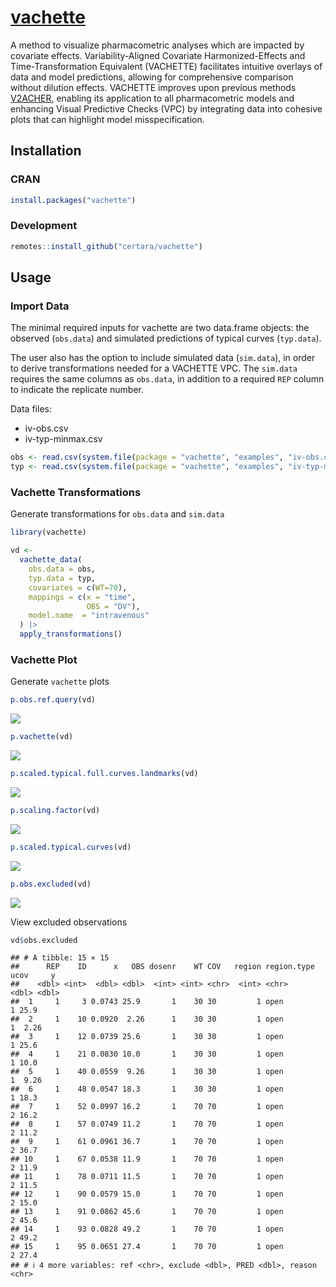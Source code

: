 
# [vachette](https://certara.github.io/vachette/index.html)

A method to visualize pharmacometric analyses which are impacted by covariate
effects. Variability-Aligned Covariate Harmonized-Effects and
Time-Transformation Equivalent (VACHETTE) facilitates intuitive overlays
of data and model predictions, allowing for comprehensive comparison
without dilution effects. VACHETTE improves upon previous methods
[V2ACHER](https://ascpt.onlinelibrary.wiley.com/doi/10.1002/psp4.12679),
enabling its application to all pharmacometric models and enhancing
Visual Predictive Checks (VPC) by integrating data into cohesive plots
that can highlight model misspecification.

## Installation

### CRAN

``` r
install.packages("vachette")
```

### Development

``` r
remotes::install_github("certara/vachette")
```

## Usage

### Import Data

The minimal required inputs for vachette are two data.frame objects: the
observed (`obs.data`) and simulated predictions of typical curves
(`typ.data`).

The user also has the option to include simulated data (`sim.data`), in
order to derive transformations needed for a VACHETTE VPC. The
`sim.data` requires the same columns as `obs.data`, in addition to a
required `REP` column to indicate the replicate number.

Data files:

-   iv-obs.csv
-   iv-typ-minmax.csv

``` r
obs <- read.csv(system.file(package = "vachette", "examples", "iv-obs.csv"))
typ <- read.csv(system.file(package = "vachette", "examples", "iv-typ-minmax.csv"))
```

### Vachette Transformations

Generate transformations for `obs.data` and `sim.data`

``` r
library(vachette)

vd <-
  vachette_data(
    obs.data = obs,
    typ.data = typ,
    covariates = c(WT=70),
    mappings = c(x = "time",
                 OBS = "DV"),
    model.name  = "intravenous"
  ) |>
  apply_transformations()
```

### Vachette Plot

Generate `vachette` plots

``` r
p.obs.ref.query(vd) 
```

![](vignettes/img/readme-plots-1.png)<!-- -->

``` r
p.vachette(vd)
```

![](vignettes/img/readme-plots-2.png)<!-- -->

``` r
p.scaled.typical.full.curves.landmarks(vd)
```

![](vignettes/img/readme-plots-3.png)<!-- -->

``` r
p.scaling.factor(vd)
```

![](vignettes/img/readme-plots-4.png)<!-- -->

``` r
p.scaled.typical.curves(vd)
```

![](vignettes/img/readme-plots-5.png)<!-- -->

``` r
p.obs.excluded(vd)
```

![](vignettes/img/readme-plots-6.png)<!-- -->

View excluded observations

``` r
vd$obs.excluded
```

    ## # A tibble: 15 × 15
    ##      REP    ID      x   OBS dosenr    WT COV   region region.type  ucov     y
    ##    <dbl> <int>  <dbl> <dbl>  <int> <int> <chr>  <int> <chr>       <dbl> <dbl>
    ##  1     1     3 0.0743 25.9       1    30 30         1 open            1 25.9 
    ##  2     1    10 0.0920  2.26      1    30 30         1 open            1  2.26
    ##  3     1    12 0.0739 25.6       1    30 30         1 open            1 25.6 
    ##  4     1    21 0.0830 10.0       1    30 30         1 open            1 10.0 
    ##  5     1    40 0.0559  9.26      1    30 30         1 open            1  9.26
    ##  6     1    48 0.0547 18.3       1    30 30         1 open            1 18.3 
    ##  7     1    52 0.0997 16.2       1    70 70         1 open            2 16.2 
    ##  8     1    57 0.0749 11.2       1    70 70         1 open            2 11.2 
    ##  9     1    61 0.0961 36.7       1    70 70         1 open            2 36.7 
    ## 10     1    67 0.0538 11.9       1    70 70         1 open            2 11.9 
    ## 11     1    78 0.0711 11.5       1    70 70         1 open            2 11.5 
    ## 12     1    90 0.0579 15.0       1    70 70         1 open            2 15.0 
    ## 13     1    91 0.0862 45.6       1    70 70         1 open            2 45.6 
    ## 14     1    93 0.0828 49.2       1    70 70         1 open            2 49.2 
    ## 15     1    95 0.0651 27.4       1    70 70         1 open            2 27.4 
    ## # ℹ 4 more variables: ref <chr>, exclude <dbl>, PRED <dbl>, reason <chr>
